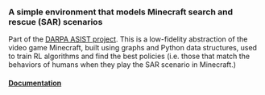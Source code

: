 ### A simple environment that models Minecraft search and rescue (SAR) scenarios

Part of the [DARPA ASIST project](https://www.darpa.mil/program/artificial-social-intelligence-for-successful-teams). This is a low-fidelity abstraction of the video game Minecraft, built using graphs and Python data structures, used to train RL algorithms and find the best policies (i.e. those that match the behaviors of humans when they play the SAR scenario in Minecraft.)

#### [Documentation](https://github.com/vorugantia/asist-env/wiki)
